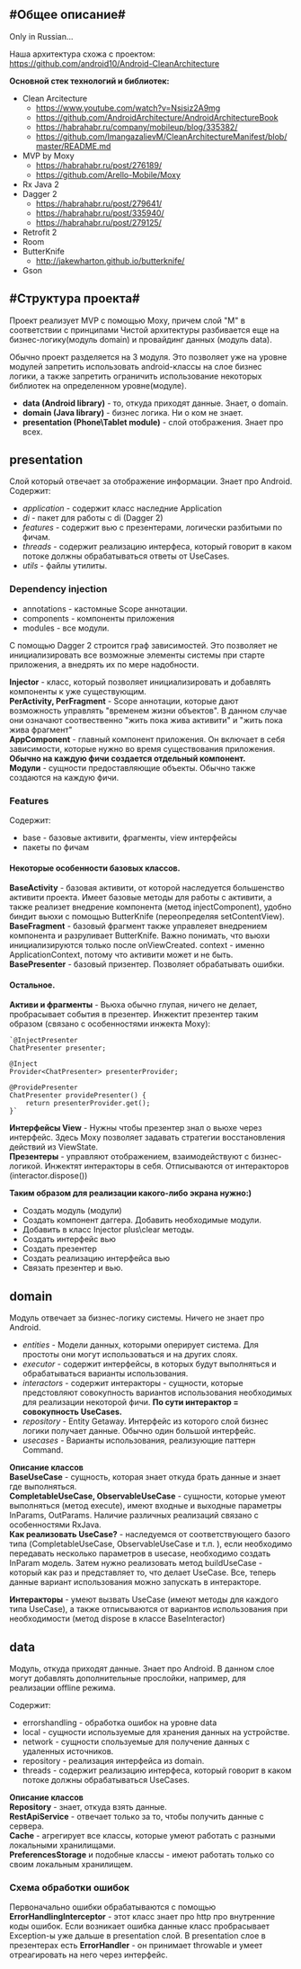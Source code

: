 #Общее описание#
---------
Only in Russian...

Наша архитектура схожа с проектом: https://github.com/android10/Android-CleanArchitecture

**Основной стек технологий и библиотек:**

*  Clean Arcitecture
    *  https://www.youtube.com/watch?v=Nsjsiz2A9mg
    *  https://github.com/AndroidArchitecture/AndroidArchitectureBook
    *  https://habrahabr.ru/company/mobileup/blog/335382/
    *  https://github.com/ImangazalievM/CleanArchitectureManifest/blob/master/README.md
*  MVP by Moxy
    *  https://habrahabr.ru/post/276189/
    *  https://github.com/Arello-Mobile/Moxy
*  Rx Java 2
*  Dagger 2
    *  https://habrahabr.ru/post/279641/
	*  https://habrahabr.ru/post/335940/
	*  https://habrahabr.ru/post/279125/
*  Retrofit 2
*  Room
*  ButterKnife
    *  http://jakewharton.github.io/butterknife/
*  Gson

#Структура проекта#
---------
Проект реализует MVP с помощью Moxy, причем слой "M" в соответствии с принципами Чистой архитектуры разбивается еще на бизнес-логику(модуль domain) и провайдинг данных (модуль data).

Обычно проект разделяется на 3 модуля. Это позволяет уже на уровне модулей запретить использовать android-классы на слое бизнес логики,
а также запретить ограничить использование некоторых библиотек на определенном уровне(модуле).

*  **data (Android library)** - то, откуда приходят данные. Знает, о domain.
*  **domain (Java library)** - бизнес логика. Ни о ком не знает.
*  **presentation (Phone\Tablet module)** - слой отображения. Знает про всех.

## presentation ##
Слой который отвечает за отображение информации. Знает про Android.
Содержит:

 -  _application_ - содержит класс наследние Application
 -  _di_ - пакет для работы с di (Dagger 2)
 -  _features_ - содержит вью с презентерами, логически разбитыми по фичам.
 -  _threads_ - содержит реализацию интерфеса, который говорит в каком потоке должны обрабатываться ответы от UseCases.
 -  _utils_ - файлы утилиты.
 
### Dependency injection ###
 -  annotations - кастомные Scope аннотации.
 -  components - компоненты приложения
 -  modules - все модули.
 
 С помощью Dagger 2 строится граф зависимостей. Это позволяет не инициализировать все возможные элементы системы при старте приложения, а внедрять их по мере надобности.
 
 **Injector** - класс, который позволяет инициализировать и добавлять компоненты к уже существующим.  
 **PerActivity, PerFragment** - Scope аннотации, которые дают возможность управлять "временем жизни объектов". В данном случае они означают соотвественно "жить пока жива активити" и "жить пока жива фрагмент"  
 **AppComponent** - главный компонент приложения. Он включает в себя зависимости, которые нужно во время существования приложения.  
 **Обычно на каждую фичи создается отдельный компонент.**  
 **Модули** - сущности предоставляющие объекты. Обычно также создаются на каждую фичи.
### Features ###
Содержит:
 *  base - базовые активити, фрагменты, view интерфейсы
 *  пакеты по фичам
 
#### Некоторые особенности базовых классов. ####
**BaseActivity** - базовая активити, от которой наследуется большенство активити проекта. Имеет базовые методы для работы с активити, а также реализет внедрение компонента (метод injectComponent), удобно биндит вьюхи с помощью ButterKnife (переопределяя setContentView).
**BaseFragment** - базовый фрагмент также управлеяет внедрением компонента и разруливает ButterKnife. Важно понимать, что вьюхи инициализируются только после onViewCreated. сontext - именно ApplicationContext, потому что активити может и не быть.  
**BasePresenter** - базовый призентер. Позволяет обрабатывать ошибки.  

#### Остальное. #### 
**Активи и фрагменты** - Вьюха обычно глупая, ничего не делает, пробрасывает события в презентер. Инжектит презентер таким образом (связано с особенностями инжекта Moxy):

    `@InjectPresenter
    ChatPresenter presenter;

    @Inject
    Provider<ChatPresenter> presenterProvider;

    @ProvidePresenter
    ChatPresenter providePresenter() {
        return presenterProvider.get();
    }`
**Интерфейсы View** - Нужны чтобы презентер знал о вьюхе через интерфейс. Здесь Moxy позволяет задавать стратегии восстановления действий из ViewState.  
**Презентеры** - управляют отображением, взаимодействуют с бизнес-логикой. Инжектят интеракторы в себя. Отписываются от интеракторов (interactor.dispose())

**Таким образом для реализации какого-либо экрана нужно:)**
 -  Создать модуль (модули)
 -  Создать компонент даггера. Добавить необходимые модули.
 -  Добавить в класс Injector plus\clear методы.
 -  Создать интерфейс вью
 -  Создать презентер
 -  Создать реализацию интерфейса вью
 -  Связать презентер и вью. 

## domain ##
Модуль отвечает за бизнес-логику системы. Ничего не знает про Android.

 -  _entities_ - Модели данных, которыми оперирует система. Для простоты они могут использоваться и на других слоях.
 -  _executor_ - содержит интерфейсы, в которых будут выполняться и обрабатываться варианты использования.
 -  _interactors_ - содержит интеракторы - сущности, которые предстовляют совокупность вариантов использования необходимых для реализации некоторой фичи. **По сути интерактор = совокупность UseCases.**
 -  _repository_ - Entity Getaway. Интерфейс из которого слой бизнес логики получает данные. Обычно один большой интерфейс.
 -  _usecases_ - Варианты использования, реализующие паттерн Command.
 
**Описание классов**  
 **BaseUseCase** - сущность, которая знает откуда брать данные и знает где выполняться.  
 **CompletableUseCase, ObservableUseCase** - сущности, которые умеют выполняться (метод execute), имеют входные и выходные параметры InParams, OutParams. Наличие различных реализаций связано с особенностями RxJava.  
 **Как реализовать UseCase?** - наследуемся от соответствующего базого типа (CompletableUseCase, ObservableUseCase и т.п. ), если необходимо передавать несколько параметров в usecase, необходимо создать InParam модель. Затем нужно реализовать метод buildUseCase - который как раз и представляет то, что делает UseCase. Все, теперь данные вариант использования можно запускать в интеракторе.
 
 **Интеракторы** - умеют вызвать UseCase (имеют методы для каждого типа UseCase), а также отписываются от вариантов использования при необходимости (метод dispose в классе BaseInteractor)
 
 ## data ##
 Модуль, откуда приходят данные. Знает про Android. В данном слое могут добавлять дополнительные прослойки, например, для реализации offline режима.
 
 Содержит:
  *  errorshandling - обработка ошибок на уровне data
  *  local - сущности используемые для хранения данных на устройстве.
  *  network - cущности спользуемые для получение данных с удаленных источников.
  *  repository - реализация интерфейса из domain.
  *  threads - содержит реализацию интерфеса, который говорит в каком потоке должны обрабатываться  UseCases.
  
**Описание классов**  
**Repository** - знает, откуда взять данные.  
**RestApiService** - отвечает только за то, чтобы получить данные с сервера.  
**Cache** - агрегирует все классы, которые умеют работать с разными локальными хранилищами.  
**PreferencesStorage** и подобные классы - имеют работать только со своим локальным хранилищем.  

### Схема обработки ошибок ###
Первоначально ошибки обрабатываются с помощью **ErrorHandlingInterceptor** - этот класс знает про http про внутренние коды ошибок. Если возникает ошибка данные класс пробрасывает Exception-ы уже дальше в presentation слой. В presentation слое в презентерах есть **ErrorHandler** - он принимает throwable и умеет отреагировать на него через интерфейс.